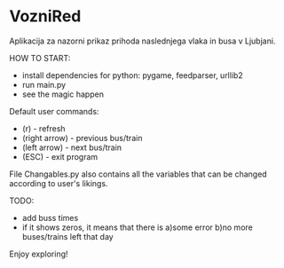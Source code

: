 # VozniRed
Aplikacija za nazorni prikaz prihoda naslednjega vlaka in busa v Ljubjani.

HOW TO START:
 - install dependencies for python: pygame, feedparser, urllib2
 - run main.py
 - see the magic happen

Default user commands:
 - (r) - refresh
 - (right arrow) - previous bus/train
 - (left arrow) - next bus/train
 - (ESC) - exit program


File Changables.py also contains all the variables that can be changed according to user's likings. 


TODO:
 - add buss times
 - if it shows zeros, it means that there is a)some error b)no more buses/trains left that day
 

Enjoy exploring!
